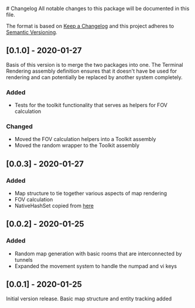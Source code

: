 ﻿﻿# Changelog
All notable changes to this package will be documented in this file.

The format is based on [Keep a Changelog](http://keepachangelog.com/en/1.0.0/)
and this project adheres to [Semantic Versioning](http://semver.org/spec/v2.0.0.html).

## [0.1.0] - 2020-01-27

Basis of this version is to merge the two packages into one. The Terminal Rendering assembly definition ensures that it doesn't have be used for rendering and can potentially be replaced by another system completely.

### Added

* Tests for the toolkit functionality that serves as helpers for FOV calculation

### Changed

* Moved the FOV calculation helpers into a Toolkit assembly
* Moved the random wrapper to the Toolkit assembly

## [0.0.3] - 2020-01-27

### Added

* Map structure to tie together various aspects of map rendering
* FOV calculation
* NativeHashSet copied from [here](https://github.com/jacksondunstan/NativeCollections/blob/master/JacksonDunstanNativeCollections/NativeHashSet.cs)

## [0.0.2] - 2020-01-25

### Added

* Random map generation with basic rooms that are interconnected by tunnels
* Expanded the movement system to handle the numpad and vi keys

## [0.0.1] - 2020-01-25

Initial version release. Basic map structure and entity tracking added